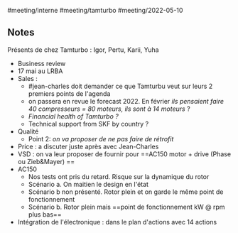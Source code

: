 #meeting/interne #meeting/tamturbo #meeting/2022-05-10

## Notes

Présents de chez Tamturbo : Igor, Pertu, Karii, Yuha

- Business review 
- 17 mai au LRBA
- Sales : 
	- #jean-charles doit demander ce que Tamturbu veut sur leurs 2 premiers points de l'agenda
	- on passera en revue le forecast 2022. En février *ils pensaient faire 40 compresseurs = 80 moteurs, ils sont à 14 moteurs* ?
	- *Financial health of Tamturbo ?*
	- Technical support from SKF by country ?
- Qualité
	- Point 2: *on va proposer de ne pas faire de rétrofit*
- Price : a discuter juste après avec Jean-Charles
- VSD : on va leur proposer de fournir pour ==AC150 motor + drive (Phase ou Zieb&Mayer) ==
- AC150
	- Nos tests ont pris du retard. Risque sur la dynamique du rotor
	- Scénario a. On maitien le design en l'état
	- Scénario b non présenté. Rotor plein et on garde le même point de fonctionnement
	- Scénario b. Rotor plein mais ==point de fonctionnement kW @ rpm plus bas==
- Intégration de l'électronique : dans le plan d'actions avec 14 actions



